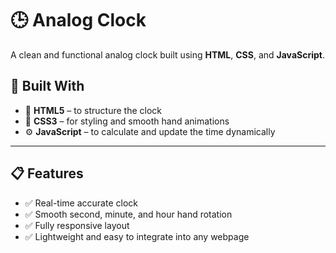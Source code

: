 # 🕒 Analog Clock

A clean and functional analog clock built using **HTML**, **CSS**, and **JavaScript**.

## 🔧 Built With

- 🧱 **HTML5** – to structure the clock
- 🎨 **CSS3** – for styling and smooth hand animations
- ⚙️ **JavaScript** – to calculate and update the time dynamically

---

## 📋 Features

- ✅ Real-time accurate clock
- ✅ Smooth second, minute, and hour hand rotation
- ✅ Fully responsive layout
- ✅ Lightweight and easy to integrate into any webpage